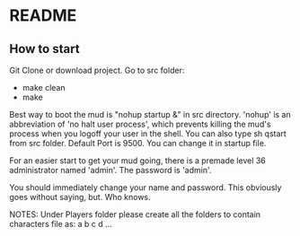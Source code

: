 # README


## How to start

Git Clone or download project. Go to src folder:
- make clean
- make

Best way to boot the mud is "nohup startup <port> &" in src directory.
'nohup' is an abbreviation of 'no halt user process', which prevents 
killing the mud's process when you logoff your user in the shell.
You can also type sh qstart from src folder. Default Port is 9500.
You can change it in startup file.

For an easier start to get your mud going, there is a premade
level 36 administrator named 'admin'. The password is 'admin'.

You should immediately change your name and password. This obviously goes 
without saying, but. Who knows.


NOTES:
Under Players folder please create all the folders to contain characters file as:
a
b
c
d
...





